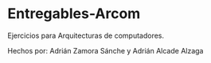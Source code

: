 # Entregables-Arcom

Ejercicios para Arquitecturas de computadores.

Hechos por: Adrián Zamora Sánche y Adrián Alcade Alzaga
